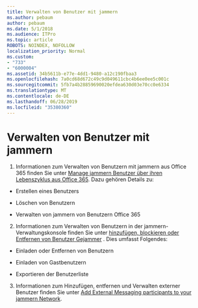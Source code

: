 ```yaml
---
title: Verwalten von Benutzer mit jammern
ms.author: pebaum
author: pebaum
ms.date: 5/1/2018
ms.audience: ITPro
ms.topic: article
ROBOTS: NOINDEX, NOFOLLOW
localization_priority: Normal
ms.custom:
- "733"
- "6000004"
ms.assetid: 34b5611b-e77e-4dd1-9480-a12c190fbaa3
ms.openlocfilehash: 7a0cd68d672c49c9d049611cbc4b6ee0ee5c001c
ms.sourcegitcommit: 5fb7a4b28859690020efdea630d03e70cc0e6334
ms.translationtype: MT
ms.contentlocale: de-DE
ms.lasthandoff: 06/28/2019
ms.locfileid: "35380360"
---
```

# <a name="managing-yammer-users"></a>Verwalten von Benutzer mit jammern

1. Informationen zum Verwalten von Benutzern mit jammern aus Office 365 finden Sie unter [Manage jammern Benutzer über ihren Lebenszyklus aus Office 365](https://support.office.com/article/6c4c8fff-6444-404a-bffc-f9da0bcc3039). Dazu gehören Details zu:

  - Erstellen eines Benutzers

  - Löschen von Benutzern

  - Verwalten von jammern von Benutzern Office 365

2. Informationen zum Verwalten von Benutzern in der jammern-Verwaltungskonsole finden Sie unter [hinzufügen, blockieren oder Entfernen von Benutzer Gejammer](http://alchemyportal.azurewebsites.net/Rule/ManageYammer%20users%20across%20their%20lifecycle%20from%20Office%20365) . Dies umfasst Folgendes:

  - Einladen oder Entfernen von Benutzern

  - Einladen von Gastbenutzern

  - Exportieren der Benutzerliste

3. Informationen zum Hinzufügen, entfernen und Verwalten externer Benutzer finden Sie unter [Add External Messaging participants to your jammern Network](https://support.office.com/article/423653bb-86b2-4eac-9d7e-dca121f7c16c).
